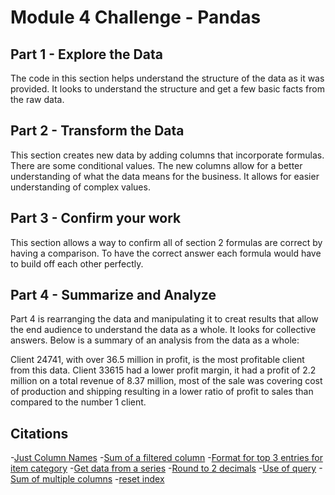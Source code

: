 # Module 4 Challenge - Pandas

## Part 1 - Explore the Data
The code in this section helps understand the structure of the data as it was provided. It looks to understand the structure 
and get a few basic facts from the raw data.

## Part 2 - Transform the Data
This section creates new data by adding columns that incorporate formulas. There are some conditional values. The new columns
allow for a better understanding of what the data means for the business. It allows for easier understanding of complex values. 

## Part 3 - Confirm your work
This section allows a way to confirm all of section 2 formulas are correct by having a comparison. To have the correct answer 
each formula would have to build off each other perfectly. 

## Part 4 - Summarize and Analyze
Part 4 is rearranging the data and manipulating it to creat results that allow the end audience to understand the data as a 
whole. It looks for collective answers. Below is a summary of an analysis from the data as a whole:

Client 24741, with over 36.5 million in profit, is the most profitable client from this data. Client 33615 had a lower profit margin,
it had a profit of 2.2 million on a total revenue of 8.37 million, most of the sale was covering cost of production and shipping resulting
in a lower ratio of profit to sales than compared to the number 1 client.



## Citations
-[Just Column Names](https://www.geeksforgeeks.org/how-to-get-column-names-in-pandas-dataframe/)
-[Sum of a filtered column](https://stackoverflow.com/questions/28236305/how-do-i-sum-values-in-a-column-that-match-a-given-condition-using-pandas)
-[Format for top 3 entries for item category](https://stackoverflow.com/questions/47462690/how-to-get-top-5-values-from-pandas-dataframe)
-[Get data from a series](https://sparkbyexamples.com/pandas/get-value-from-pandas-series/)
-[Round to 2 decimals](https://stackoverflow.com/questions/20457038/how-to-round-to-2-decimals-with-python)
-[Use of query](https://www.slingacademy.com/article/pandas-working-with-the-dataframe-query-method-5-examples/)
-[Sum of multiple columns](https://datagy.io/pandas-groupby-multiple-columns/)
-[reset index](https://www.statology.org/pandas-groupby-sum/)